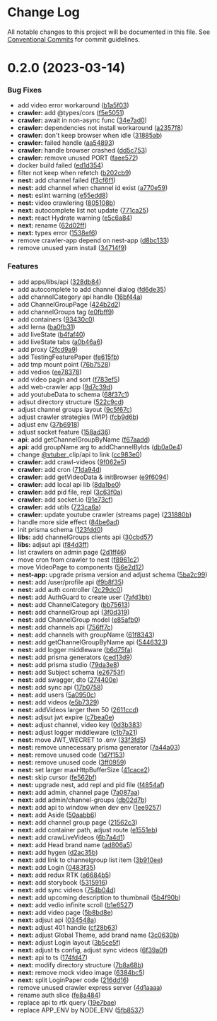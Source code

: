 # Change Log

All notable changes to this project will be documented in this file.
See [Conventional Commits](https://conventionalcommits.org) for commit guidelines.

# 0.2.0 (2023-03-14)


### Bug Fixes

* add video error workaround ([b1a5f03](https://github.com/tokileecy/BrowseClips/commit/b1a5f036ac0cfa234df7e16c775e9b2443fc5d45))
* **crawler:** add @types/cors ([f5e5051](https://github.com/tokileecy/BrowseClips/commit/f5e5051138649abeabe9ce1be84efbcccd7cce3a))
* **crawler:** await in non-async func ([34e7ad0](https://github.com/tokileecy/BrowseClips/commit/34e7ad092a8b66d4cbe0b0228bd81faed3cd14f7))
* **crawler:** dependencies not install workaround ([a2357f8](https://github.com/tokileecy/BrowseClips/commit/a2357f81f669b3f57efdb324a02d28356921f232))
* **crawler:** don't keep browser when idle ([31885ab](https://github.com/tokileecy/BrowseClips/commit/31885ab16cf1c7f177d5210a30c219d38ac005b6))
* **crawler:** failed handle ([aa54893](https://github.com/tokileecy/BrowseClips/commit/aa54893fcd2063829a4218a3358d1cd820092815))
* **crawler:** handle browser crashed ([dd5c753](https://github.com/tokileecy/BrowseClips/commit/dd5c753c92ae2e321ba60ee1b32c5dd1decd4756))
* **crawler:** remove unused PORT ([faee572](https://github.com/tokileecy/BrowseClips/commit/faee572a731fe0de0000cdb407928fe6fc53b67c))
* docker build failed ([ed1d354](https://github.com/tokileecy/BrowseClips/commit/ed1d354f9c77abdfe3a8e2b2ab941566df326fd8))
* filter not keep when refetch ([b202cb9](https://github.com/tokileecy/BrowseClips/commit/b202cb9bb0511b60f5525f026c1ce89966e938d6))
* **nest:** add channel failed ([f3cf6f1](https://github.com/tokileecy/BrowseClips/commit/f3cf6f1a77edc4ef651c3546b15f29c1c373460d))
* **nest:** add channel when channel id exist ([a770e59](https://github.com/tokileecy/BrowseClips/commit/a770e597d2f7ebfbd1799c90bcc67e811bc22a3c))
* **nest:** eslint warning ([e55edd8](https://github.com/tokileecy/BrowseClips/commit/e55edd854f42cb0d880836b946f2a4f60f6c5045))
* **nest:** video crawlering ([805108b](https://github.com/tokileecy/BrowseClips/commit/805108b3cb849ed3359770a648303079eab8ff7a))
* **next:** autocomplete list not update ([771ca25](https://github.com/tokileecy/BrowseClips/commit/771ca25ba5b6ea383005f545a54911b983233b2c))
* **next:** react Hydrate warning ([e5c6a84](https://github.com/tokileecy/BrowseClips/commit/e5c6a8472a0238c9ea3c5ca980ea6d03ef96ab5f))
* **next:** rename ([62d02ff](https://github.com/tokileecy/BrowseClips/commit/62d02ff6d5135d6b9bfca6cea3417b48a03ad73b))
* **next:** types error ([1538ef6](https://github.com/tokileecy/BrowseClips/commit/1538ef62765ad8a71b98cdd9396b9c9be84abadf))
* remove crawler-app depend on nest-app ([d8bc133](https://github.com/tokileecy/BrowseClips/commit/d8bc1331579a8e0f22d56b991acdd4697f6a62e9))
* remove unused yarn install ([34714f9](https://github.com/tokileecy/BrowseClips/commit/34714f9cdc718c7acccd4096cded2ed651cdb7dd))


### Features

* add apps/libs/api ([328db84](https://github.com/tokileecy/BrowseClips/commit/328db84436f5d8d7a8c04ff93ef02b0f6c3de609))
* add autocomplete to add channel dialog ([fd6de35](https://github.com/tokileecy/BrowseClips/commit/fd6de35bbbd91bd39eeb047061078b03dd5fe17e))
* add channelCategory api handle ([16bf44a](https://github.com/tokileecy/BrowseClips/commit/16bf44a0a69637fd5850db85653eb8ebe31e0c1e))
* add ChannelGroupPage ([424b2d2](https://github.com/tokileecy/BrowseClips/commit/424b2d219fc72caf1c5b3178a07915608df0d1bb))
* add channelGroups tag ([e0fbff9](https://github.com/tokileecy/BrowseClips/commit/e0fbff99aa24e59bfa8281c1d908b02b37197a58))
* add containers ([93430c0](https://github.com/tokileecy/BrowseClips/commit/93430c0c96f5ef0b97ceecfcac6a1e52263ba306))
* add lerna ([ba0fb31](https://github.com/tokileecy/BrowseClips/commit/ba0fb3120b6eba5de7da61540bfda254e0239d21))
* add liveState ([b4faf40](https://github.com/tokileecy/BrowseClips/commit/b4faf40523dbd5537f1650f2d72791467576e96b))
* add liveState tabs ([a0b46a6](https://github.com/tokileecy/BrowseClips/commit/a0b46a69eed28b3060d8f5b954f3461f62a38889))
* add proxy ([2fcd9a9](https://github.com/tokileecy/BrowseClips/commit/2fcd9a9e64d0308890ca179e8669d5ef61c9efed))
* add TestingFeaturePaper ([fe615fb](https://github.com/tokileecy/BrowseClips/commit/fe615fb6e5507b62b63ba7886f471d0ba062500b))
* add tmp mount point ([76b7528](https://github.com/tokileecy/BrowseClips/commit/76b752850c592222479ac799b2e51809ce948865))
* add vedios ([ee78378](https://github.com/tokileecy/BrowseClips/commit/ee783787c09017a050b75ade1b41c8c7788ecaf6))
* add video pagin and sort ([f783ef5](https://github.com/tokileecy/BrowseClips/commit/f783ef5ff2a0245db2390ab23dd1582b7e817375))
* add web-crawler app ([9d7c39d](https://github.com/tokileecy/BrowseClips/commit/9d7c39df65cc10137cae500bfa66876a65157445))
* add youtubeData to schema ([68f37c1](https://github.com/tokileecy/BrowseClips/commit/68f37c11e1e44e06bdbd2dd050a8141ca08eac2a))
* adjsut directory structure ([522c9cd](https://github.com/tokileecy/BrowseClips/commit/522c9cd1819c693e1c97f2cccb25e73b0ff9cefc))
* adjust channel groups layout ([9c5f67c](https://github.com/tokileecy/BrowseClips/commit/9c5f67cdec3ddba5e01b4da6f491f00c24b95bdd))
* adjust crawler strategies (WIP) ([fcb9d6b](https://github.com/tokileecy/BrowseClips/commit/fcb9d6ba4a1837131c8e4edb19de556945afedfe))
* adjust env ([37b6918](https://github.com/tokileecy/BrowseClips/commit/37b69188e0bc6698497f7297ada1f8ada84cfb60))
* adjust socket feature ([158ad36](https://github.com/tokileecy/BrowseClips/commit/158ad364904b4bc31be3ab6a6c993fcf95b33c5a))
* **api:** add getChannelGroupByName ([f67aadd](https://github.com/tokileecy/BrowseClips/commit/f67aadd52a3251d0cb10eadec20d957e2b903143))
* **api:** add groupName arg to addChannelByIds ([db0a0e4](https://github.com/tokileecy/BrowseClips/commit/db0a0e471948215fecb6166edabfb84fdb6f383d))
* change [@vtuber](https://github.com/vtuber)_clip/api to link ([cc983e0](https://github.com/tokileecy/BrowseClips/commit/cc983e04c076af596868787b3033b5b5453205cc))
* **crawler:** add crawl-videos ([9f062e5](https://github.com/tokileecy/BrowseClips/commit/9f062e5f235b04293fd1143681f9945d765da9ef))
* **crawler:** add cron ([71da94d](https://github.com/tokileecy/BrowseClips/commit/71da94df2bc2372580b431674ce9d79382908aa1))
* **crawler:** add getVideoData & initBrowser ([e9f6094](https://github.com/tokileecy/BrowseClips/commit/e9f609481f64963d63592a86b85f2ebe69878775))
* **crawler:** add local api lib ([8da1be0](https://github.com/tokileecy/BrowseClips/commit/8da1be0692e6ae30af238aab8b3041dc50daabdc))
* **crawler:** add pid file, repl ([3c63f0a](https://github.com/tokileecy/BrowseClips/commit/3c63f0a4c7f6b596ac92c6b50231fcd9d1bfa557))
* **crawler:** add socket.io ([91e73cf](https://github.com/tokileecy/BrowseClips/commit/91e73cf3301e4875adea65b703b0646de6821d42))
* **crawler:** add utils ([723ca6a](https://github.com/tokileecy/BrowseClips/commit/723ca6ae745acae64b0ee7945809b6940dc5908a))
* **crawler:** update youtube crawler (streams page) ([231880b](https://github.com/tokileecy/BrowseClips/commit/231880b3f69478890397750fe227bfc0a2dd6662))
* handle more side effect ([84be6ad](https://github.com/tokileecy/BrowseClips/commit/84be6ad4953f1cfa0fbe67173983593ad46dc64e))
* init prisma schema ([123fdd0](https://github.com/tokileecy/BrowseClips/commit/123fdd09106f6a7e0f1679e04e6f96d4a0444a48))
* **libs:** add channelGroups clients api ([30cbd57](https://github.com/tokileecy/BrowseClips/commit/30cbd57c757bb5f252da60815101f233122fa471))
* **libs:** adjsut api ([f84d3ff](https://github.com/tokileecy/BrowseClips/commit/f84d3ff1e354202ee58f865f09f9b53b860c1f84))
* list crawlers on admin page ([2d1ff46](https://github.com/tokileecy/BrowseClips/commit/2d1ff46cff11f86cb940b1ea93469fedfdd40179))
* move cron from crawler to nest ([f8961c2](https://github.com/tokileecy/BrowseClips/commit/f8961c226e48df7430461c7d5131f0df3643c2df))
* move VideoPage to components ([56e2d12](https://github.com/tokileecy/BrowseClips/commit/56e2d120a2d0bc8fd332cf0bc07e9396f60c1971))
* **nest-app:** upgrade prisma version and adjust schema ([5ba2c99](https://github.com/tokileecy/BrowseClips/commit/5ba2c9992b8685a1676ce945e3a474b0fe619e66))
* **nest:** add /user/profile api ([f9b8f35](https://github.com/tokileecy/BrowseClips/commit/f9b8f35139ece7380e4385795ff1210b795aa1aa))
* **nest:** add auth controller ([2c29dc0](https://github.com/tokileecy/BrowseClips/commit/2c29dc0d6afe40424a8cb9a0cf18f614538e756f))
* **nest:** add AuthGuard to create user ([7afd3bb](https://github.com/tokileecy/BrowseClips/commit/7afd3bb2368e01442305997c58bbada2204baf95))
* **nest:** add ChannelCategory ([bb75613](https://github.com/tokileecy/BrowseClips/commit/bb756130459eb91234ca7a2607bb8e50c29642ba))
* **nest:** add channelGroup api ([3f0d319](https://github.com/tokileecy/BrowseClips/commit/3f0d3198c20b68c743f51e3c2a394aceb12a4b04))
* **nest:** add ChannelGroup model ([e85afb0](https://github.com/tokileecy/BrowseClips/commit/e85afb032735e58848675348863769f4920f81a4))
* **nest:** add channels api ([756ff7c](https://github.com/tokileecy/BrowseClips/commit/756ff7cd4159f517ac9fa4285e2d72a52f386467))
* **nest:** add channels with groupName ([61f8343](https://github.com/tokileecy/BrowseClips/commit/61f8343acc4a255b3e87c65951e63b2ad383405d))
* **nest:** add getChannelGroupByName api ([5446323](https://github.com/tokileecy/BrowseClips/commit/544632330ba7839ca8655918b0f2b8219e0c360a))
* **nest:** add logger middleware ([b6d75fa](https://github.com/tokileecy/BrowseClips/commit/b6d75facee0ff967fb1f1956ee67b676d18f1e11))
* **nest:** add prisma generators ([ced13d9](https://github.com/tokileecy/BrowseClips/commit/ced13d90834bb6329f017770621cd747c399d498))
* **nest:** add prisma studio ([79da3e8](https://github.com/tokileecy/BrowseClips/commit/79da3e8e5498f7a71e316808a94158eb2e55dc9c))
* **nest:** add Subject schema ([e26753f](https://github.com/tokileecy/BrowseClips/commit/e26753fdc406e9633e06655cc2fa8bb142f986c0))
* **nest:** add swagger, dto ([274400e](https://github.com/tokileecy/BrowseClips/commit/274400e408803320c0362742c7b13e5e0d76df24))
* **nest:** add sync api ([17b0758](https://github.com/tokileecy/BrowseClips/commit/17b0758311623532a49f3e66de375c6dadfb7edf))
* **nest:** add users ([5a0950c](https://github.com/tokileecy/BrowseClips/commit/5a0950c9ce245f8df8d456f8451948cfde695d19))
* **nest:** add videos ([e5b7329](https://github.com/tokileecy/BrowseClips/commit/e5b7329774f0f5a856589753c4578ac768811a6d))
* **nest:** addVideos larger then 50 ([2611ccd](https://github.com/tokileecy/BrowseClips/commit/2611ccd4a7129dccf993b639bd350abff55c19fc))
* **nest:** adjsut jwt expire ([c7bea0e](https://github.com/tokileecy/BrowseClips/commit/c7bea0ef3a9baa36e93830e41c150d0ce35e1959))
* **nest:** adjust channel, video key ([0d3b383](https://github.com/tokileecy/BrowseClips/commit/0d3b383df785997b2ffb3065ba4e2a6ca5b53cd6))
* **nest:** adjust logger middleware ([c1b7a21](https://github.com/tokileecy/BrowseClips/commit/c1b7a21697867abd65b5af7205108a846051b233))
* **nest:** move JWT_WECRET to .env ([33f3fd5](https://github.com/tokileecy/BrowseClips/commit/33f3fd5db526000ae721bc063358d67df046d2ea))
* **nest:** remove unnecessary prisma generator ([7a44a03](https://github.com/tokileecy/BrowseClips/commit/7a44a03f1875c5c00f935cc25f7883c591a56f6f))
* **nest:** remove unused code ([1d7f153](https://github.com/tokileecy/BrowseClips/commit/1d7f15330df7da1ba1d1edfd18df20e2879121c7))
* **nest:** remove unused code ([3ff0959](https://github.com/tokileecy/BrowseClips/commit/3ff095954b516ec24e07877f18161dcfb59a051d))
* **nest:** set larger maxHttpBufferSize ([41cace2](https://github.com/tokileecy/BrowseClips/commit/41cace2ef284e62bafb478b8ccea6e50e5e145f3))
* **nest:** skip cursor ([fe562bf](https://github.com/tokileecy/BrowseClips/commit/fe562bfa4b066016df8b28c67c78c7ba3330af67))
* **nest:** upgrade nest, add repl and pid file ([f4854af](https://github.com/tokileecy/BrowseClips/commit/f4854af44c969af77fdb1e71c18bb6129b98c19e))
* **next:** add admin, channel page ([7a087aa](https://github.com/tokileecy/BrowseClips/commit/7a087aa0a6379a9a7932f9771222537d0116a512))
* **next:** add admin/channel-groups ([db02d7b](https://github.com/tokileecy/BrowseClips/commit/db02d7b1aa54d9b00f8ffe415322f7ef09e988e1))
* **next:** add api to window when dev env ([1ee9257](https://github.com/tokileecy/BrowseClips/commit/1ee9257e56be21c396c197952e7323712a68dc2d))
* **next:** add Aside ([50aabb6](https://github.com/tokileecy/BrowseClips/commit/50aabb6ee9b65344154779c54f2fee00b1cfd7b6))
* **next:** add channel group page ([21562c3](https://github.com/tokileecy/BrowseClips/commit/21562c358741faab02d3953e7e98ec02a5354406))
* **next:** add container path, adjust route ([e1551eb](https://github.com/tokileecy/BrowseClips/commit/e1551ebf8cf577fc952f7c7eb2cf189b41ef2aa2))
* **next:** add crawLiveVideos ([6b7a4d1](https://github.com/tokileecy/BrowseClips/commit/6b7a4d121e4fa2ecc8406574eb0c709930d3035e))
* **next:** add Head brand name ([ad806a5](https://github.com/tokileecy/BrowseClips/commit/ad806a5d1276354e3758c504429570f6e7af848f))
* **next:** add hygen ([d2ac35b](https://github.com/tokileecy/BrowseClips/commit/d2ac35b7ca8a0e952263d1418f91fe12b7d80aa0))
* **next:** add link to channelgroup list item ([3b910ee](https://github.com/tokileecy/BrowseClips/commit/3b910eef488d0841a19689ceddcd4ff13162b723))
* **next:** add Login ([0483f35](https://github.com/tokileecy/BrowseClips/commit/0483f355d833b621b39ff96c1975bd8c4b5b4f2d))
* **next:** add redux RTK ([a6684b5](https://github.com/tokileecy/BrowseClips/commit/a6684b587033ce9e74ea004628f8cd7179eaf5a1))
* **next:** add storybook ([5315916](https://github.com/tokileecy/BrowseClips/commit/531591692aa3ae43032c8bce5b3670f13c1364ef))
* **next:** add sync videos ([754b04d](https://github.com/tokileecy/BrowseClips/commit/754b04d351999afb1f60c15995ca183267723afb))
* **next:** add upcoming description to thumbnail ([5b4f90b](https://github.com/tokileecy/BrowseClips/commit/5b4f90b8625fafb662425c296f3e655eb4729ba4))
* **next:** add vedio infinite scroll ([b1e6527](https://github.com/tokileecy/BrowseClips/commit/b1e65272ff64f60f0837d504fbe3775f81e4ba6e))
* **next:** add video page ([5b8bd8e](https://github.com/tokileecy/BrowseClips/commit/5b8bd8e37c3cca1b40756165d6331c8deac075de))
* **next:** adjsut api ([034548a](https://github.com/tokileecy/BrowseClips/commit/034548a85d45eae6ef108eb83445350da24dbfa9))
* **next:** adjust 401 handle ([cf28b63](https://github.com/tokileecy/BrowseClips/commit/cf28b638a7ae942822bdf4c848b4f66a317e8eda))
* **next:** adjust Global Theme, add brand name ([3c0630b](https://github.com/tokileecy/BrowseClips/commit/3c0630bc7677b5a89a8313dda89e3d4061e48f2b))
* **next:** adjust Login layout ([3b5ce5f](https://github.com/tokileecy/BrowseClips/commit/3b5ce5fe3d946e528127d02e5c2c31216091ad4e))
* **next:** adjust ts config, adjust sync videos ([6f39a0f](https://github.com/tokileecy/BrowseClips/commit/6f39a0f0f6419c730b325fc9fd1888a10cfa028c))
* **next:** api to ts ([174fd47](https://github.com/tokileecy/BrowseClips/commit/174fd47561abd7fdb6ca766184acf847f7dc16fb))
* **next:** modify directory structure ([7b8a68b](https://github.com/tokileecy/BrowseClips/commit/7b8a68bd2fbc5e246f224c5c294ca93d72eaa8b1))
* **next:** remove mock video image ([6384bc5](https://github.com/tokileecy/BrowseClips/commit/6384bc5289dc5806196c16f9d364f7acf16ea7f6))
* **next:** split LoginPaper code ([216dd16](https://github.com/tokileecy/BrowseClips/commit/216dd16eaa11db4ea5b6a8f14beb0430c6540497))
* remove unused crawler express server ([4d1aaaa](https://github.com/tokileecy/BrowseClips/commit/4d1aaaa1ec33d410618499d7497343f6f803935b))
* rename auth slice ([fe8a484](https://github.com/tokileecy/BrowseClips/commit/fe8a484046447c9e9ccf0a22f10e93ccad8ba397))
* replace api to rtk query ([19e7bae](https://github.com/tokileecy/BrowseClips/commit/19e7bae7d48cda567d47e403fc9b80e5a40413e3))
* replace APP_ENV by NODE_ENV ([5fb8537](https://github.com/tokileecy/BrowseClips/commit/5fb8537ab901659afe06d348210e198abade5b4c))
